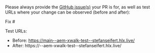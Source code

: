 Please always provide the [GitHub issue(s)](../issues) your PR is for, as well as test URLs where your change can be observed (before and after):

Fix #<gh-issue-id>

Test URLs:
- Before: https://main--aem-xwalk-test--stefanseifert.hlx.live/
- After: https://<branch>--aem-xwalk-test--stefanseifert.hlx.live/
